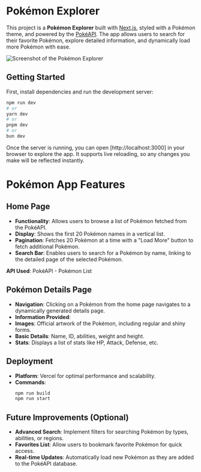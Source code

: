 # Pokémon Explorer

This project is a **Pokémon Explorer** built with [Next.js](https://nextjs.org), styled with a Pokémon theme, and powered by the [PokéAPI](https://pokeapi.co). The app allows users to search for their favorite Pokémon, explore detailed information, and dynamically load more Pokémon with ease.

![Screenshot of the Pokémon Explorer](https://raw.githubusercontent.com/ararrojas/pokemon-explorer/refs/heads/main/public/newscreen.png)

## Getting Started

First, install dependencies and run the development server:

```bash
npm run dev
# or
yarn dev
# or
pnpm dev
# or
bun dev
```

Once the server is running, you can open [http://localhost:3000] in your browser to explore the app. It supports live reloading, so any changes you make will be reflected instantly.

# Pokémon App Features

## Home Page
- **Functionality**: Allows users to browse a list of Pokémon fetched from the PokéAPI.
- **Display**: Shows the first 20 Pokémon names in a vertical list.
- **Pagination**: Fetches 20 Pokémon at a time with a "Load More" button to fetch additional Pokémon.
- **Search Bar**: Enables users to search for a Pokémon by name, linking to the detailed page of the selected Pokémon.

**API Used**: PokéAPI - Pokémon List

## Pokémon Details Page
- **Navigation**: Clicking on a Pokémon from the home page navigates to a dynamically generated details page.
- **Information Provided**:
- **Images**: Official artwork of the Pokémon, including regular and shiny forms.
- **Basic Details**: Name, ID, abilities, weight and height.
- **Stats**: Displays a list of stats like HP, Attack, Defense, etc.

## Deployment
- **Platform**: Vercel for optimal performance and scalability.
- **Commands**:
  ```bash
  npm run build
  npm run start
  ```

## Future Improvements (Optional)
- **Advanced Search**: Implement filters for searching Pokémon by types, abilities, or regions.
- **Favorites List**: Allow users to bookmark favorite Pokémon for quick access.
- **Real-time Updates**: Automatically load new Pokémon as they are added to the PokéAPI database.
